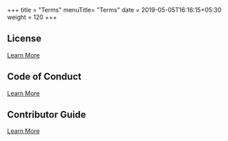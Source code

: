 +++
title = "Terms"
menuTitle= "Terms"
date = 2019-05-05T16:16:15+05:30
weight = 120
+++

## License

[Learn More](/terms/license)

## Code of Conduct

[Learn More](/terms/code-of-conduct)

## Contributor Guide

[Learn More](/terms/contributor-guide)
